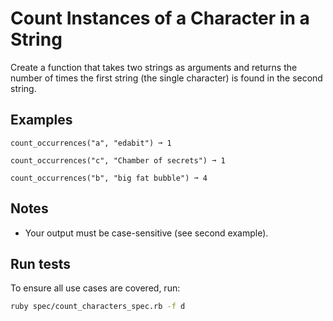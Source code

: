 # Count Instances of a Character in a String

Create a function that takes two strings as arguments and returns the number of times the first string (the single character) is found in the second string.

## Examples
```
count_occurrences("a", "edabit") ➞ 1

count_occurrences("c", "Chamber of secrets") ➞ 1

count_occurrences("b", "big fat bubble") ➞ 4
```

## Notes

* Your output must be case-sensitive (see second example).

## Run tests
To ensure all use cases are covered, run:
```bash
ruby spec/count_characters_spec.rb -f d
```